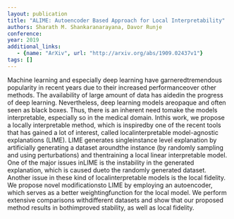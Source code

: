 ```yaml
---
layout: publication
title: "ALIME: Autoencoder Based Approach for Local Interpretability"
authors: Sharath M. Shankaranarayana, Davor Runje
conference: 
year: 2019
additional_links: 
   - {name: "ArXiv", url: "http://arxiv.org/abs/1909.02437v1"}
tags: []
---
```

Machine learning and especially deep learning have garneredtremendous
popularity in recent years due to their increased performanceover other
methods. The availability of large amount of data has aidedin the progress of
deep learning. Nevertheless, deep learning models areopaque and often seen as
black boxes. Thus, there is an inherent need tomake the models interpretable,
especially so in the medical domain. Inthis work, we propose a locally
interpretable method, which is inspiredby one of the recent tools that has
gained a lot of interest, called localinterpretable model-agnostic explanations
(LIME). LIME generates singleinstance level explanation by artificially
generating a dataset aroundthe instance (by randomly sampling and using
perturbations) and thentraining a local linear interpretable model. One of the
major issues inLIME is the instability in the generated explanation, which is
caused dueto the randomly generated dataset. Another issue in these kind of
localinterpretable models is the local fidelity. We propose novel
modificationsto LIME by employing an autoencoder, which serves as a better
weightingfunction for the local model. We perform extensive comparisons
withdifferent datasets and show that our proposed method results in
bothimproved stability, as well as local fidelity.